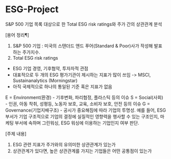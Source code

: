 # ESG-Project
S&amp;P 500 기업 목록 대상으로 한 Total ESG risk ratings와 주가 간의 상관관계 분석

[용어 정리¶]
1. S&P 500 기업 : 미국의 스탠더드 앤드 푸어(Standard & Poor)사가 작성해 발표하는 주가지수.
2. Total ESG risk ratings
- ESG 기업 경영, 기후협약, 투자자적 관점
- 대표적으로 두 개의 ESG 평가기관이 제시하는 지표가 많이 쓰임 -> MSCI, Sustainanalytics (Morningstar)
- 아직 국제적으로 하나의 통일된 기준 혹은 지표가 없음

E = Environment(환경) - 기후변화, 파리협정, 플라스틱 등의 이슈
S = Social(사회) - 인권, 아동 착취, 성평등, 노동자 보호, 교육, 소비자 보호, 안전 등의 이슈
G = Governance(기업지배구조) - 공시가 중요해짐에 따라 기업의 투명성.
예를 들어, ESG 부서가 기업 구조적으로 기업의 결정에 실질적인 영향력을 행사할 수 있는 구조인지, 마케팅 부서에 속하며 그린워싱, ESG 워싱에 이용하는 기업인지 여부 판단.

[주제 내용]
1. ESG 관련 지표가 주가와의 유의미한 상관관계가 있는가
2. 상관관계가 있다면, 높은 상관관계를 가지는 기업들은 어떤 공통점이 있는가
